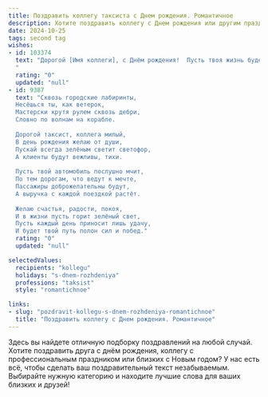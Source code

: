 ```yaml
---
title: Поздравить коллегу таксиста c Днем рождения. Романтичное
description: Хотите поздравить коллегу c Днем рождения или другим праздником? Наш ИИ создаст незабываемое поздравление, а вы обязательно выделитесь среди других.  
date: 2024-10-25
tags: second tag
wishes:
- id: 103374
  text: "Дорогой [Имя коллеги], с Днём рождения!  Пусть твоя жизнь будет такой же яркой и захватывающей, как ночные огни города, которые ты каждый день видишь из окна своей машины. Желаю тебе  путешествий по дорогам счастья,  встреч с добрыми и интересными людьми, и чтобы каждый день был наполнен радостью и любовью, как самый красивый маршрут.  Счастья тебе, дорогой коллега, и пусть твоя звезда всегда ярко светит!
  "
  rating: "0"
  updated: "null"
- id: 9387
  text: "Сквозь городские лабиринты,
  Несёшься ты, как ветерок,
  Мастерски крутя рулем сквозь дебри,
  Словно по волнам на корабле.
  
  Дорогой таксист, коллега милый,
  В день рождения желаю от души,
  Пускай всегда зелёным светит светофор,
  А клиенты будут вежливы, тихи.
  
  Пусть твой автомобиль послушно мчит,
  По тем дорогам, что ведут к мечте,
  Пассажиры доброжелательны будут,
  А выручка с каждой поездкой растёт.
  
  Желаю счастья, радости, покоя,
  И в жизни пусть горит зелёный свет,
  Пусть каждый день приносит лишь удачу,
  И будет твой путь полон сил и побед."
  rating: "0"
  updated: "null"

selectedValues:
  recipients: "kollegu"
  holidays: "s-dnem-rozhdeniya"
  professions: "taksist"
  style: "romantichnoe"

links:
- slug: "pozdravit-kollegu-s-dnem-rozhdeniya-romantichnoe"
  title: "Поздравить коллегу c Днем рождения. Романтичное"
---
```


Здесь вы найдете отличную подборку поздравлений на любой случай.
Хотите поздравить друга с днём рождения, коллегу с профессиональным праздником или близких с Новым годом? У нас есть всё, чтобы сделать ваш поздравительный текст незабываемым. Выбирайте нужную категорию и находите лучшие слова для ваших близких и друзей!
